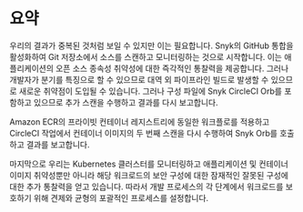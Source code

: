 # 요약

우리의 결과가 중복된 것처럼 보일 수 있지만 이는 필요합니다. Snyk의 GitHub 통합을 활성화하여 Git 저장소에서 소스를 스캔하고 모니터링하는 것으로 시작합니다. 이는 애플리케이션의 오픈 소스 종속성 취약성에 대한 즉각적인 통찰력을 제공합니다. 그러나 개발자가 분기를 특징으로 할 수 있으므로 대역 외 파이프라인 빌드로 발생할 수 있으므로 새로운 취약점이 도입될 수 있습니다. 그러나 구성 파일에 Snyk CircleCI Orb를 포함하고 있으므로 추가 스캔을 수행하고 결과를 다시 보고합니다.

Amazon ECR의 프라이빗 컨테이너 레지스트리에 동일한 워크플로를 적용하고 CircleCI 작업에서 컨테이너 이미지의 두 번째 스캔을 다시 수행하여 Snyk Orb를 호출하고 결과를 보고합니다.

마지막으로 우리는 Kubernetes 클러스터를 모니터링하고 애플리케이션 및 컨테이너 이미지 취약성뿐만 아니라 해당 워크로드의 보안 구성에 대한 잠재적인 잘못된 구성에 대한 추가 통찰력을 얻고 있습니다. 따라서 개발 프로세스의 각 단계에서 워크로드를 보호하기 위해 견제와 균형의 포괄적인 프로세스를 설정합니다.
